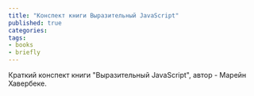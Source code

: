 ```yaml
---
title: "Конспект книги Выразительный JavaScript"
published: true
categories:
tags:
- books
- briefly
---
```

Краткий конспект книги "Выразительный JavaScript", автор - Марейн Хавербеке.